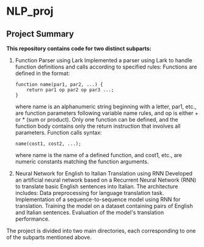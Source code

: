 # NLP_proj

## Project Summary

**This repository contains code for two distinct subparts:**

1. Function Parser using Lark
    Implemented a parser using Lark to handle function definitions and calls according to specified rules:
    Functions are defined in the format:
    ```
    function name(par1, par2, ...) {
        return par1 op par2 op par3 ...;
    }
    ```
    where name is an alphanumeric string beginning with a letter, par1, etc., are function parameters following variable name rules, and op is either + or * (sum or product).
    Only one function can be defined, and the function body contains only the return instruction that involves all parameters.
    Function calls syntax:

    ```
    name(cost1, cost2, ...);
    ```

    where name is the name of a defined function, and cost1, etc., are numeric constants matching the function arguments.


2. Neural Network for English to Italian Translation using RNN
Developed an artificial neural network based on a Recurrent Neural Network (RNN) to translate basic English sentences into Italian. The architecture includes:
Data preprocessing for language translation task.
Implementation of a sequence-to-sequence model using RNN for translation.
Training the model on a dataset containing pairs of English and Italian sentences.
Evaluation of the model's translation performance.


The project is divided into two main directories, each corresponding to one of the subparts mentioned above.
